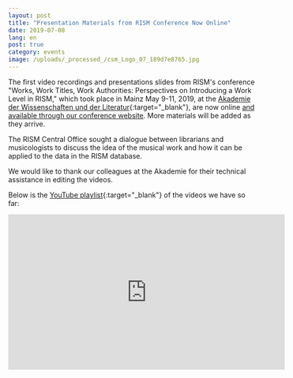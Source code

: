 ```yaml
---
layout: post
title: "Presentation Materials from RISM Conference Now Online"
date: 2019-07-08
lang: en
post: true
category: events
image: /uploads/_processed_/csm_Logo_07_189d7e8765.jpg
---
```



The first video recordings and presentations slides from RISM's conference "Works, Work Titles, Work Authorities: Perspectives on Introducing a Work Level in RISM," which took place in Mainz May 9-11, 2019, at the [Akademie der Wissenschaften und der Literatur](http://www.adwmainz.de/){:target="_blank"}, are now online [and available through our conference website](/publications/introducing-a-work-level-in-rism-2019.html). More materials will be added as they arrive.

The RISM Central Office sought a dialogue between librarians and musicologists to discuss the idea of the musical work and how it can be applied to the data in the RISM database.

We would like to thank our colleagues at the Akademie for their technical assistance in editing the videos.

Below is the [YouTube playlist](https://www.youtube.com/playlist?list=PL9SyOIE9iSYLPn0EQZBux0YO4e-5R19Zn){:target="_blank"} of the videos we have so far:

<iframe width="560" height="315" src="https://www.youtube.com/embed/videoseries?list=PL9SyOIE9iSYLPn0EQZBux0YO4e-5R19Zn" frameborder="0" allow="accelerometer; autoplay; encrypted-media; gyroscope; picture-in-picture" allowfullscreen></iframe>



<script type="text/javascript">var switchTo5x=true;</script><script type="text/javascript" src="http://w.sharethis.com/button/buttons.js"></script><script type="text/javascript">stLight.options({publisher: "9b601438-1ce1-49d8-bfd7-9cff5df54c17", doNotHash: false, doNotCopy: false, hashAddressBar: false});</script>